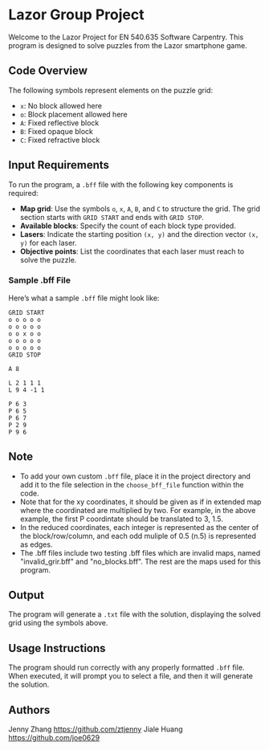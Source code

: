 # Lazor Group Project

Welcome to the Lazor Project for EN 540.635 Software Carpentry. This program is designed to solve puzzles from the Lazor smartphone game.

## Code Overview
The following symbols represent elements on the puzzle grid:
- `x`: No block allowed here
- `o`: Block placement allowed here
- `A`: Fixed reflective block
- `B`: Fixed opaque block
- `C`: Fixed refractive block

## Input Requirements
To run the program, a `.bff` file with the following key components is required:
  - **Map grid**: Use the symbols `o`, `x`, `A`, `B`, and `C` to structure the grid. The grid section starts with `GRID START` and ends with `GRID STOP`.
  - **Available blocks**: Specify the count of each block type provided.
  - **Lasers**: Indicate the starting position `(x, y)` and the direction vector `(x, y)` for each laser.
  - **Objective points**: List the coordinates that each laser must reach to solve the puzzle.

### Sample .bff File
Here’s what a sample `.bff` file might look like:

    GRID START
    o o o o o
    o o o o o
    o o x o o
    o o o o o
    o o o o o
    GRID STOP
    
    A 8
    
    L 2 1 1 1
    L 9 4 -1 1
    
    P 6 3
    P 6 5
    P 6 7
    P 2 9
    P 9 6

## Note
  - To add your own custom `.bff` file, place it in the project directory and add it to the file selection in the `choose_bff_file` function within the code.<br />
  - Note that for the xy coordinates, it should be given as if in extended map where the coordinated are multiplied by two. For example, in the above example, the first P coordintate should be translated to 3, 1.5.<br />
  - In the reduced coordinates, each integer is represented as the center of the block/row/column, and each odd muliple of 0.5 (n.5) is represented as edges. 
  - The .bff files include two testing .bff files which are invalid maps, named "invalid_grir.bff" and "no_blocks.bff". The rest are the maps used for this program.




## Output
The program will generate a `.txt` file with the solution, displaying the solved grid using the symbols above.

## Usage Instructions
The program should run correctly with any properly formatted `.bff` file. When executed, it will prompt you to select a file, and then it will generate the solution.

## Authors
  Jenny Zhang https://github.com/ztjenny
  Jiale Huang https://github.com/joe0629
  
    
    

